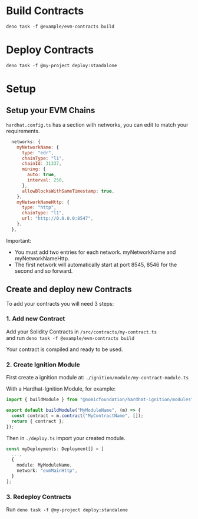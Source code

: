 # Build Contracts

`deno task -f @example/evm-contracts build`

# Deploy Contracts

`deno task -f @my-project deploy:standalone`

# Setup

## Setup your EVM Chains

`hardhat.config.ts` has a section with networks, you can edit to match your requirements.

```js
  networks: {
    myNetworkName: {
      type: "edr",
      chainType: "l1",
      chainId: 31337,
      mining: {
        auto: true,
        interval: 250,
      },
      allowBlocksWithSameTimestamp: true,
    },
    myNetworkNameHttp: {
      type: "http",
      chainType: "l1",
      url: "http://0.0.0.0:8547",
    },
  },

```

Important:

- You must add two entries for each network. myNetworkName and myNetworkNameHttp.
- The first network will automatically start at port 8545, 8546 for the second and so forward.

## Create and deploy new Contracts

To add your contracts you will need 3 steps:

### 1. Add new Contract

Add your Solidity Contracts in `/src/contracts/my-contract.ts`  
and run `deno task -f @example/evm-contracts build`

Your contract is compiled and ready to be used.

### 2. Create Ignition Module

First create a ignition module at:
`./ignition/module/my-contract-module.ts`

With a Hardhat-Ignition Module, for example:

```ts
import { buildModule } from "@nomicfoundation/hardhat-ignition/modules";

export default buildModule("MyModuleName", (m) => {
  const contract = m.contract("MyContractName", []);
  return { contract };
});
```

Then in `./deploy.ts` import your created module.

```ts
const myDeployments: Deployment[] = [
  ...,
  {
    module: MyModuleName,
    network: "evmMainHttp",
  }
];
```

### 3. Redeploy Contracts

Run `deno task -f @my-project deploy:standalone`
